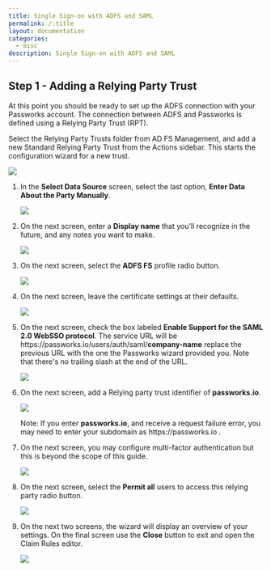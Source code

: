 ```yaml
---
title: Single Sign-on with ADFS and SAML
permalink: /:title
layout: documentation
categories:
  - misc
description: Single Sign-on with ADFS and SAML
---
```


<h2>Step 1 - Adding a Relying Party Trust</h2>
At this point you should be ready to set up the ADFS connection with your Passworks account. The connection between ADFS and Passworks is defined using a Relying Party Trust (RPT).

Select the Relying Party Trusts folder from AD FS Management, and add a new Standard Relying Party Trust from the Actions sidebar. This starts the configuration wizard for a new trust.

<img src="/assets/images/adfs/first-step.png" />

<ol>
  <li>
      <p>In the <strong>Select Data Source</strong> screen, select the last option, <strong>Enter Data About the Party Manually</strong>.</p>
      <img src="/assets/images/adfs/select-data-source.png" />

  </li>

  <li>
    <p>On the next screen, enter a <strong>Display name</strong> that you'll recognize in the future, and any notes you want to make. </p>
    <img src="/assets/images/adfs/display-name.png" />

  </li>

  <li>
    <p>On the next screen, select the <strong>ADFS FS</strong> profile radio button. </p>
    <img src="/assets/images/adfs/select-profile.png" />
  </li>

  <li>
    <p>On the next screen, leave the certificate settings at their defaults.</p>
    <img src="/assets/images/adfs/configure-url.png" />
  </li>


  <li>
    <p>On the next screen, check the box labeled <strong>Enable Support for the SAML 2.0 WebSSO protocol</strong>. The service URL will be https://passworks.io/users/auth/saml/<strong>company-name</strong> replace the previous URL with the one the Passworks wizard provided you. Note that there's no trailing slash at the end of the URL.</p>
    <img src="/assets/images/adfs/enable-saml-2.png" />
  </li>


  <li>
    <p>On the next screen, add a Relying party trust identifier of <strong>passworks.io</strong>.</p>
    <img src="/assets/images/adfs/configure-identifiers.png" />
    <p>
      Note: If you enter <strong>passworks.io</strong>, and receive a request failure error, you may need to enter your subdomain as https://passworks.io .
    </p>
  </li>


  <li>
    <p>On the next screen, you may configure multi-factor authentication but this is beyond the scope of this guide.</p>
    <img src="/assets/images/adfs/configure-2fa.png" />
  </li>


  <li>
    <p>On the next screen, select the <strong>Permit all</strong> users to access this relying party radio button.</p>
    <img src="/assets/images/adfs/authorization-rules.png" />
  </li>


  <li>
    <p>On the next two screens, the wizard will display an overview of your settings. On the final screen use the <strong>Close</strong> button to exit and open the Claim Rules editor.</p>
    <img src="/assets/images/adfs/open-edit-claims.png" />
  </li>




</ol>
